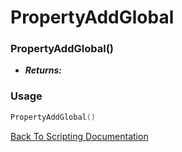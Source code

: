 # PropertyAddGlobal

### PropertyAddGlobal()
- ***Returns:*** 

### Usage

```Lua
PropertyAddGlobal()
```


[Back To Scripting Documentation](../README.md)
